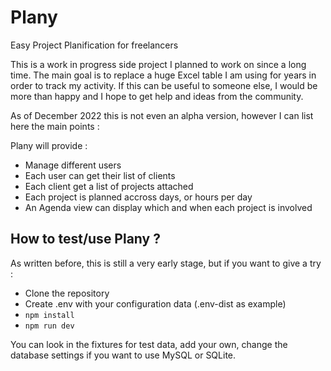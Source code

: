 # Plany

Easy Project Planification for freelancers

This is a work in progress side project I planned to work on since a long time. The main goal is to replace a huge Excel table I am using for years in order to track my activity. If this can be useful to someone else, I would be more than happy and I hope to get help and ideas from the community.

As of December 2022 this is not even an alpha version, however I can list here the main points :

Plany will provide :

 * Manage different users
 * Each user can get their list of clients
 * Each client get a list of projects attached
 * Each project is planned accross days, or hours per day
 * An Agenda view can display which and when each project is involved

## How to test/use Plany ?

As written before, this is still a very early stage, but if you want to give a try :

 * Clone the repository
 * Create .env with your configuration data (.env-dist as example)
 * `npm install`
 * `npm run dev`

 You can look in the fixtures for test data, add your own, change the database settings if you want to use MySQL or SQLite.

 

